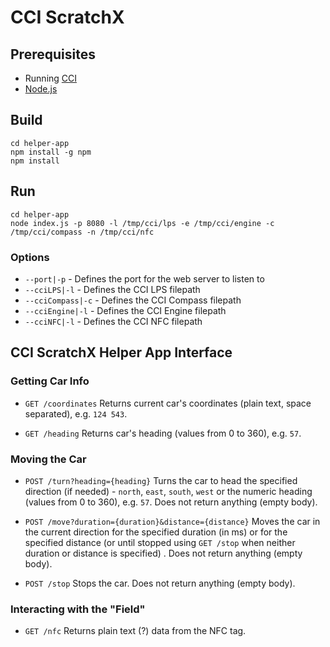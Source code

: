 # CCI ScratchX

## Prerequisites

* Running [CCI](https://gitlab.emea.irdeto.com/iaa-hackathon/irdeto-cci)
* [Node.js](https://nodejs.org/en/download/current/)

## Build

```
cd helper-app
npm install -g npm
npm install
```

## Run

```
cd helper-app
node index.js -p 8080 -l /tmp/cci/lps -e /tmp/cci/engine -c /tmp/cci/compass -n /tmp/cci/nfc
```

### Options

* `--port|-p` - Defines the port for the web server to listen to
* `--cciLPS|-l` - Defines the CCI LPS filepath
* `--cciCompass|-c` - Defines the CCI Compass filepath
* `--cciEngine|-l` - Defines the CCI Engine filepath
* `--cciNFC|-l` - Defines the CCI NFC filepath

## CCI ScratchX Helper App Interface 

### Getting Car Info

* `GET /coordinates` 
    Returns current car's coordinates (plain text, space separated), e.g. `124 543`.
    
* `GET /heading` 
    Returns car's heading (values from 0 to 360), e.g. `57`.

### Moving the Car

* `POST /turn?heading={heading}` 
    Turns the car to head the specified direction (if needed) - `north`, `east`, `south`, `west` or the numeric heading (values from 0 to 360), e.g. `57`.
    Does not return anything (empty body). 
    
* `POST /move?duration={duration}&distance={distance}` 
    Moves the car in the current direction for the specified duration (in ms) or for the specified distance (or until stopped using `GET /stop` when neither duration or distance is specified) .
    Does not return anything (empty body).
    
* `POST /stop`
    Stops the car.
    Does not return anything (empty body).

### Interacting with the "Field"

* `GET /nfc`
    Returns plain text (?) data from the NFC tag.
